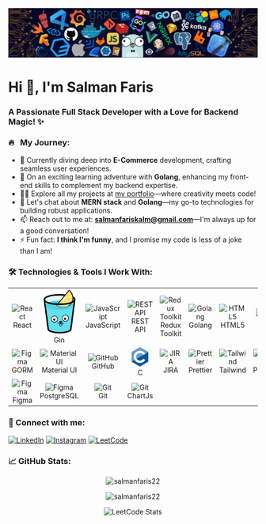  <img src="img.webp" alt="Description" class="inline-image">

# Hi 👋, I'm Salman Faris


### A Passionate Full Stack Developer with a Love for Backend Magic! ✨

### 🔥 &nbsp; My Journey:

- 🔭 Currently diving deep into **E-Commerce** development, crafting seamless user experiences.
- 🌱 On an exciting learning adventure with **Golang**, enhancing my front-end skills to complement my backend expertise.
- 👨‍💻 Explore all my projects at [my portfolio](https://salmanfaris22.github.io/salmanfaris/)—where creativity meets code!
- 💬 Let's chat about **MERN stack** and **Golang**—my go-to technologies for building robust applications.
- 📫 Reach out to me at: **salmanfariskalm@gmail.com**—I'm always up for a good conversation!
- ⚡ Fun fact: **I think I'm funny**, and I promise my code is less of a joke than I am!

### 🛠️ Technologies & Tools I Work With:

<table align="center">
  <tr>
    <td align="center"><img src="https://techstack-generator.vercel.app/react-icon.svg" alt="React" width="65" /><br>React</td>
    <td align="center"><img src="https://raw.githubusercontent.com/gin-gonic/logo/master/color.png" alt="Gin" width="65" /><br>Gin</td>
    <td align="center"><img src="https://techstack-generator.vercel.app/js-icon.svg" alt="JavaScript" width="65" /><br>JavaScript</td>
    <td align="center"><img src="https://techstack-generator.vercel.app/restapi-icon.svg" alt="REST API" width="62" /><br>REST API</td>
    <td align="center"><img src="https://techstack-generator.vercel.app/redux-icon.svg" alt="Redux Toolkit" width="62" /><br>Redux Toolkit</td>
    <td align="center"><img src="https://miro.medium.com/v2/resize:fit:500/1*lSUb1T4YW1td0UskwsGZ1w.gif" alt="Golang" width="48" /><br>Golang</td>
    <td align="center"><img src="https://skillicons.dev/icons?i=html" alt="HTML5" width="48" /><br>HTML5</td>
    <td align="center"><img src="https://skillicons.dev/icons?i=css" alt="CSS" width="48" /><br>CSS</td>
    <td align="center"><img src="https://skillicons.dev/icons?i=bootstrap" alt="Bootstrap" width="48" /><br>Bootstrap</td>
  </tr>
  <tr>
    <td align="center"><img src="https://avatars.githubusercontent.com/u/15127678?s=48&v=4" alt="Figma" width="40" /><br>GORM</td>
    <td align="center"><img src="https://cdn.jsdelivr.net/gh/devicons/devicon/icons/materialui/materialui-original.svg" height="40" alt="Material UI" /><br>Material UI</td>
    <td align="center"><img src="https://techstack-generator.vercel.app/github-icon.svg" alt="GitHub" width="65" /><br>GitHub</td>
    <td align="center"><img src="https://raw.githubusercontent.com/devicons/devicon/master/icons/c/c-original.svg" alt="C" width="40" /><br>C</td>
    <td align="center"><img src="https://w7.pngwing.com/pngs/935/1018/png-transparent-jira-cloud-macos-bigsur-icon-thumbnail.png" alt="JIRA" width="62" /><br>JIRA</td>
    <td align="center"><img src="https://techstack-generator.vercel.app/prettier-icon.svg" alt="Prettier" width="62" /><br>Prettier</td>
    <td align="center"><img src="https://skillicons.dev/icons?i=tailwind" alt="Tailwind" width="48" /><br>Tailwind</td>
    <td align="center"><img src="https://www.vectorlogo.zone/logos/getpostman/getpostman-icon.svg" alt="Postman" width="40" /><br>Postman</td>
    <td align="center"><img src="http://jwt.io/img/icon.svg" alt="JWT" width="62" /><br>JWT</td>
  
  </tr>
   <tr>
  <td align="center"><img src="https://www.vectorlogo.zone/logos/figma/figma-icon.svg" alt="Figma" width="40" /><br>Figma</td>
      <td align="center"><img src="https://camo.githubusercontent.com/8ac99a8f9df10832e35eb2fb7fad603424fa19b103551cdebf76cbae20d9ef0c/68747470733a2f2f736b696c6c69636f6e732e6465762f69636f6e733f693d706f737467726573" 
      alt="Figma" width="40" /><br>PostgreSQL</td>
    <td align="center"><img src="https://user-images.githubusercontent.com/25181517/192108372-f71d70ac-7ae6-4c0d-8395-51d8870c2ef0.png" alt="Git" width="48" /><br>Git</td>
     <td align="center"><img src="https://www.chartjs.org/docs/latest/favicon.ico" alt="Git" width="48" /><br>ChartJs</td>
  </tr>
</table>

### 🤝 Connect with me:

<p>
<a href="https://linkedin.com/in/salmanfaris" target="_blank"><img src="https://raw.githubusercontent.com/rahuldkjain/github-profile-readme-generator/master/src/images/icons/Social/linked-in-alt.svg" alt="LinkedIn" height="30" width="40" /></a>
<a href="https://instagram.com/salmanfarisz._____" target="_blank"><img src="https://raw.githubusercontent.com/rahuldkjain/github-profile-readme-generator/master/src/images/icons/Social/instagram.svg" alt="Instagram" height="30" width="40" /></a>
<a href="https://www.leetcode.com/salmanfaris" target="_blank"><img src="https://raw.githubusercontent.com/rahuldkjain/github-profile-readme-generator/master/src/images/icons/Social/leet-code.svg" alt="LeetCode" height="30" width="40" /></a>
</p>

### 📈 GitHub Stats:

<p align="center">
  <img src="https://github-readme-stats.vercel.app/api?username=salmanfaris22&show_icons=true&locale=en" alt="salmanfaris22" />
</p>
<p align="center">
  <img src="https://github-readme-streak-stats.herokuapp.com/?user=salmanfaris22&" alt="salmanfaris22" />
</p>
<p align="center">
  <img src="https://leetcard.jacoblin.cool/salman567633800?font=patrick_hand" alt="LeetCode Stats" />
</p>
